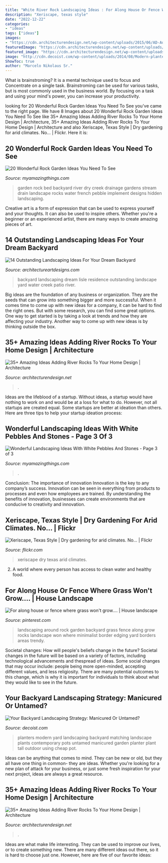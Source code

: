 ```yaml
---
title: "White River Rock Landscaping Ideas : For Along House Or Fence Where Grass Won&#039;t Grow...."
description: "Xeriscape, texas style"
date: "2022-12-22"
categories:
- "ideas"
tags: ["ideas"]
images:
- "https://cdn.architecturendesign.net/wp-content/uploads/2015/06/AD-Add-River-Rocks-To-Home-22.jpg"
featuredImage: "https://cdn.architecturendesign.net/wp-content/uploads/2015/06/AD-Add-River-Rocks-To-Home-5.jpg"
featured_image: "https://cdn.architecturendesign.net/wp-content/uploads/2015/06/AD-Add-River-Rocks-To-Home-5.jpg"
image: "http://cdn.decoist.com/wp-content/uploads/2014/08/Modern-planters-in-a-matching-yard.jpg"
ShowToc: true
author: "Marcelo Nikolaus Sr."
---
```



What is brainstroming? It is a mental technique used to focus and Concentrate on a single task. Brainstroming can be used for various tasks, but is most commonly used in the business world. By focusing on a task and using your mind's power, you can increase your productivity.

	

		
looking for 20 Wonderful Rock Garden Ideas You Need To See you've came to the right page. We have 8 Images about 20 Wonderful Rock Garden Ideas You Need To See like 35+ Amazing Ideas Adding River Rocks To Your Home Design | Architecture, 35+ Amazing Ideas Adding River Rocks To Your Home Design | Architecture and also Xeriscape, Texas Style | Dry gardening for arid climates. No… | Flickr. Here it is:
		
    
## 20 Wonderful Rock Garden Ideas You Need To See

<img loading=lazy src="https://myamazingthings.com/wp-content/uploads/2017/02/contemporary-landscape.jpg" onerror="this.onerror=null;this.src='https://tse2.mm.bing.net/th?id=OIP.qSQaYUhK6jlwPhFXNp0LPwHaJ3&amp;pid=15.1';" alt="20 Wonderful Rock Garden Ideas You Need To See">

_Source: myamazingthings.com_

>garden rock bed backyard river dry creek drainage gardens stream drain landscape rocks water french pebble implement designs hidden landscaping. 

	

Creative art is a form of expression that can be used to express yourself and your thoughts. It can also be used to inspire others. Whether you're a beginner or an experienced artist, there are many ways to create amazing pieces of art.

    
## 14 Outstanding Landscaping Ideas For Your Dream Backyard

<img loading=lazy src="http://www.architectureartdesigns.com/wp-content/uploads/2014/06/7.-Lisle-Residence.jpg" onerror="this.onerror=null;this.src='https://tse1.mm.bing.net/th?id=OIP.jV8ceFi_UbQ4HY1xcpCQqAHaLI&amp;pid=15.1';" alt="14 Outstanding Landscaping Ideas For Your Dream Backyard">

_Source: architectureartdesigns.com_

>backyard landscaping dream lisle residence outstanding landscape yard water creek patio river. 

	

Big ideas are the foundation of any business or organization. They are the seeds that can grow into something bigger and more successful. When it comes time to come up with new ideas for a company, it can be hard to find the right ones. But with some research, you can find some great options. One way to get started is by taking a look at trends and how they are affecting your industry. Another way to come up with new ideas is by thinking outside the box.

    
## 35+ Amazing Ideas Adding River Rocks To Your Home Design | Architecture

<img loading=lazy src="https://cdn.architecturendesign.net/wp-content/uploads/2015/06/AD-Add-River-Rocks-To-Home-22.jpg" onerror="this.onerror=null;this.src='https://tse3.mm.bing.net/th?id=OIP.TW5a5J3lygydMHlXvdSVhgHaKa&amp;pid=15.1';" alt="35+ Amazing Ideas Adding River Rocks To Your Home Design | Architecture">

_Source: architecturendesign.net_

>. 

	

Ideas are the lifeblood of a startup. Without ideas, a startup would have nothing to work on and would be at a loss for what to do. However, not all startups are created equal. Some startups are better at ideation than others. Here are three tips to help your startup ideation process:

    
## Wonderful Landscaping Ideas With White Pebbles And Stones - Page 3 Of 3

<img loading=lazy src="https://myamazingthings.com/wp-content/uploads/2017/03/path.jpg" onerror="this.onerror=null;this.src='https://tse2.mm.bing.net/th?id=OIP.JI40F9dl4A3Y2w14ZxKyXQHaFj&amp;pid=15.1';" alt="Wonderful Landscaping Ideas With White Pebbles And Stones - Page 3 of 3">

_Source: myamazingthings.com_

>. 

	

Conclusion: The importance of innovation
Innovation is the key to any company’s success. Innovation can be seen in everything from products to processes and even how employees are trained. By understanding the benefits of innovation, businesses can create environments that are conducive to creativity and innovation.

    
## Xeriscape, Texas Style | Dry Gardening For Arid Climates. No… | Flickr

<img loading=lazy src="https://c1.staticflickr.com/9/8464/8408380538_b5a72f5253_b.jpg" onerror="this.onerror=null;this.src='https://tse1.mm.bing.net/th?id=OIP.ocZjNF3XlTr5Im1WgnL22gHaJ4&amp;pid=15.1';" alt="Xeriscape, Texas Style | Dry gardening for arid climates. No… | Flickr">

_Source: flickr.com_

>xeriscape dry texas arid climates. 

	

2. A world where every person has access to clean water and healthy food. 

    
## For Along House Or Fence Where Grass Won&#039;t Grow.... | House Landscape

<img loading=lazy src="https://i.pinimg.com/originals/f7/ce/92/f7ce9265bb31f4a54c6029c9f9b32552.jpg" onerror="this.onerror=null;this.src='https://tse4.mm.bing.net/th?id=OIP.1ytrvURg4GlbDrxXYX2qJQHaKW&amp;pid=15.1';" alt="For along house or fence where grass won&#039;t grow.... | House landscape">

_Source: pinterest.com_

>landscaping around rock garden backyard grass fence along grow rocks landscape won where minimalist border edging yard borders areas trendy. 

	

Societal changes: How will people's beliefs change in the future?
Societal changes in the future will be based on a variety of factors, including technological advancements and thespread of ideas. Some social changes that may occur include: people being more open-minded, accepting different values, and less religiosity. There are many potential outcomes to this change, which is why it is important for individuals to think about what they would like to see in the future.

    
## Your Backyard Landscaping Strategy: Manicured Or Untamed?

<img loading=lazy src="http://cdn.decoist.com/wp-content/uploads/2014/08/Modern-planters-in-a-matching-yard.jpg" onerror="this.onerror=null;this.src='https://tse4.mm.bing.net/th?id=OIP.MBeWZetLa4qTVG29kVcn3QHaFi&amp;pid=15.1';" alt="Your Backyard Landscaping Strategy: Manicured Or Untamed?">

_Source: decoist.com_

>planters modern yard landscaping backyard matching landscape plants contemporary pots untamed manicured garden planter plant tall outdoor using cheap pot. 

	

Ideas can be anything that comes to mind. They can be new or old, but they all have one thing in common- they are ideas. Whether you're looking for a new plan of attack for your business, or just some fresh inspiration for your next project, ideas are always a great resource.

    
## 35+ Amazing Ideas Adding River Rocks To Your Home Design | Architecture

<img loading=lazy src="https://cdn.architecturendesign.net/wp-content/uploads/2015/06/AD-Add-River-Rocks-To-Home-5.jpg" onerror="this.onerror=null;this.src='https://tse2.mm.bing.net/th?id=OIP._O7bWkS4uHGGHsma5DaY6gHaLG&amp;pid=15.1';" alt="35+ Amazing Ideas Adding River Rocks To Your Home Design | Architecture">

_Source: architecturendesign.net_

>. 

	

Ideas are what make life interesting. They can be used to improve our lives, or to create something new. There are many different ideas out there, so it is hard to choose just one. However, here are five of our favorite ideas: 

